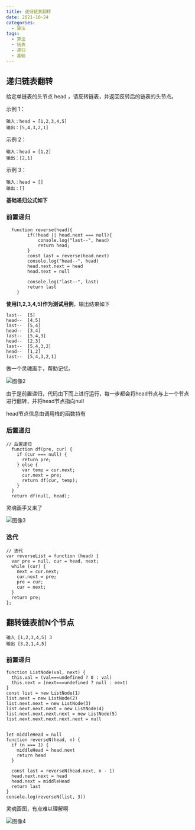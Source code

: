 ```yaml
---
title: 递归链表翻转
date: 2021-10-24
categories: 
  - 算法
tags: 
  - 算法
  - 链表
  - 递归
  - 基础
---
```


## 递归链表翻转

给定单链表的头节点 head ，请反转链表，并返回反转后的链表的头节点。

示例 1：

```
输入：head = [1,2,3,4,5]
输出：[5,4,3,2,1]
```

示例 2：

```
输入：head = [1,2]
输出：[2,1]
```

示例 3：

```
输入：head = []
输出：[]
```

**基础递归公式如下**

### 前置递归

```
  function reverse(head){
        if(!head || head.next === null){
            console.log("last--", head)
            return head;
        }
        const last = reverse(head.next)
        console.log("head--", head)
        head.next.next = head
        head.next = null
        
        console.log("last--", last)
        return last
    }
```

**使用[1,2,3,4,5]作为测试用例**，输出结果如下

```
last--  [5]
head--  [4,5]
last--  [5,4]
head--  [3,4]
last--  [5,4,3]
head--  [2,3]
last--  [5,4,3,2]
head--  [1,2]
last--  [5,4,3,2,1]
```

做一个灵魂画手，帮助记忆。

![图像2](递归链表翻转/图像2.jpeg)

由于是前置递归，代码由下而上进行运行，每一步都会将head节点与上一个节点进行翻转，并将head节点指向null

head节点信息由调用栈的函数持有

### 后置递归

```
// 后置递归
  function df(pre, cur) {
    if (cur === null) {
      return pre;
    } else {
      var temp = cur.next;
      cur.next = pre;
      return df(cur, temp);
    }
  }
  return df(null, head);
```

灵魂画手又来了

![图像3](递归链表翻转/图像3.jpeg)

### 迭代

```
// 迭代
var reverseList = function (head) {
  var pre = null, cur = head, next;
  while (cur) {
    next = cur.next;
    cur.next = pre;
    pre = cur;
    cur = next;
  }
  return pre;
};
```

## 翻转链表前N个节点

```
输入 [1,2,3,4,5] 3
输出 [3,2,1,4,5]
```

### 前置递归

```
function ListNode(val, next) {
  this.val = (val===undefined ? 0 : val)
  this.next = (next===undefined ? null : next)
}
const list = new ListNode(1)
list.next = new ListNode(2)
list.next.next = new ListNode(3)
list.next.next.next = new ListNode(4)
list.next.next.next.next = new ListNode(5)
list.next.next.next.next.next = null


let middleHead = null
function reverseN(head, n) {
  if (n === 1) {
    middleHead = head.next 
    return head
  }
  
  const last = reverseN(head.next, n - 1)
  head.next.next = head
  head.next = middleHead
  return last
}
console.log(reverseN(list, 3))
```

灵魂画图，有点难以理解啊

![图像4](递归链表翻转/图像4.jpeg)
